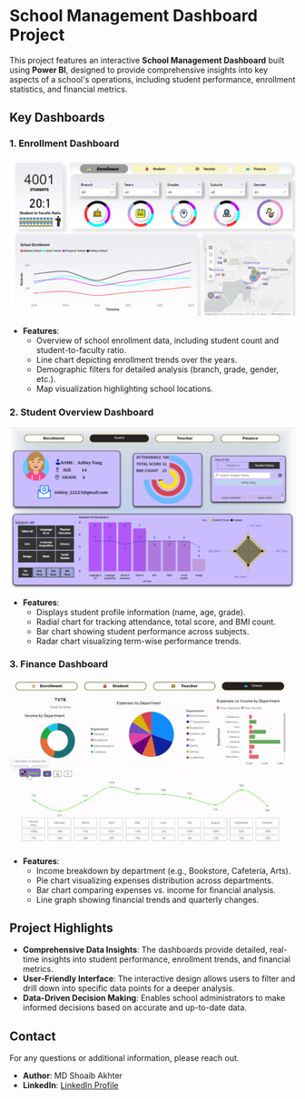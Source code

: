 #  School Management Dashboard Project

This project features an interactive **School Management Dashboard** built using **Power BI**, designed to provide comprehensive insights into key aspects of a school's operations, including student performance, enrollment statistics, and financial metrics.

##  Key Dashboards

### 1. Enrollment Dashboard

![Enrollment Dashboard](https://github.com/nuhash-cell/Dashboards/blob/main/School%20Dash.png)

- **Features**:
  - Overview of school enrollment data, including student count and student-to-faculty ratio.
  - Line chart depicting enrollment trends over the years.
  - Demographic filters for detailed analysis (branch, grade, gender, etc.).
  - Map visualization highlighting school locations.
 
### 2. Student Overview Dashboard

![Student Overview Dashboard](https://github.com/nuhash-cell/Dashboards/blob/main/School%20Dash_2.png)

- **Features**:
  - Displays student profile information (name, age, grade).
  - Radial chart for tracking attendance, total score, and BMI count.
  - Bar chart showing student performance across subjects.
  - Radar chart visualizing term-wise performance trends.

### 3. Finance Dashboard

![Finance Dashboard GIF](https://github.com/nuhash-cell/Dashboards/blob/main/Finance.gif)

- **Features**:
  - Income breakdown by department (e.g., Bookstore, Cafeteria, Arts).
  - Pie chart visualizing expenses distribution across departments.
  - Bar chart comparing expenses vs. income for financial analysis.
  - Line graph showing financial trends and quarterly changes.

## Project Highlights

- **Comprehensive Data Insights**: The dashboards provide detailed, real-time insights into student performance, enrollment trends, and financial metrics.
- **User-Friendly Interface**: The interactive design allows users to filter and drill down into specific data points for a deeper analysis.
- **Data-Driven Decision Making**: Enables school administrators to make informed decisions based on accurate and up-to-date data.


##  Contact

For any questions or additional information, please reach out.

- **Author**: MD Shoaib Akhter
- **LinkedIn**: [LinkedIn Profile](https://www.linkedin.com/in/md-shoaib-akhter/)

